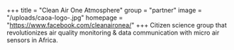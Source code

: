 +++
title = "Clean Air One Atmosphere"
group = "partner"
image = "/uploads/caoa-logo-.jpg"
homepage = "https://www.facebook.com/cleanaironea/"
+++
Citizen science group that revolutionizes air quality monitoring & data communication with micro air sensors in Africa.
